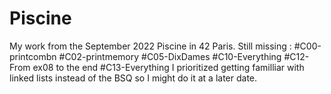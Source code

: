 # Piscine
My work from the September 2022 Piscine in 42 Paris.
Still missing :
#C00-printcombn
#C02-printmemory
#C05-DixDames
#C10-Everything
#C12-From ex08 to the end
#C13-Everything
I prioritized getting familliar with linked lists instead of the BSQ so I might do it at a later date.
